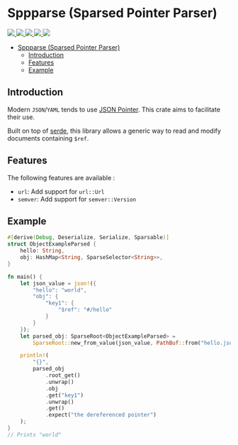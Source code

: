 # Sppparse (Sparsed Pointer Parser)

<a href="https://gitlab.com/basiliqio/sppparse/-/pipelines" alt="Gitlab pipeline status">
  <img src="https://img.shields.io/gitlab/pipeline/basiliqio/sppparse/main">
</a>
<a href="https://codecov.io/gl/basiliqio/sppparse" alt="Codecov">
  <img src="https://img.shields.io/codecov/c/github/basiliqio/sppparse?token=eedpfshRUt">
</a>
<a href="https://crates.io/crates/sppparse" alt="Crates.io version">
  <img src="https://img.shields.io/crates/v/sppparse">
</a>
<a href="https://crates.io/crates/sppparse" alt="Crates.io license">
  <img src="https://img.shields.io/crates/l/sppparse?label=license">
</a>
<a href="https://docs.rs/sppparse" alt="Docs.rs">
  <img src="https://docs.rs/sppparse/badge.svg">
</a>

- [Sppparse (Sparsed Pointer Parser)](#sppparse-sparsed-pointer-parser)
	- [Introduction](#introduction)
	- [Features](#features)
	- [Example](#example)

## Introduction

Modern `JSON`/`YAML` tends to use [JSON Pointer](https://tools.ietf.org/html/rfc6901). This crate aims to facilitate their use.

Built on top of [serde](https://serde.rs/), this library allows a generic way to read and modify documents containing `$ref`.

## Features

The following features are available :

- `url`: Add support for `url::Url`
- `semver`: Add support for `semver::Version`

## Example

```rust
#[derive(Debug, Deserialize, Serialize, Sparsable)]
struct ObjectExampleParsed {
    hello: String,
    obj: HashMap<String, SparseSelector<String>>,
}

fn main() {
    let json_value = json!({
        "hello": "world",
        "obj": {
            "key1": {
                "$ref": "#/hello"
            }
        }
    });
    let parsed_obj: SparseRoot<ObjectExampleParsed> =
        SparseRoot::new_from_value(json_value, PathBuf::from("hello.json"), vec![]).unwrap();

    println!(
        "{}",
        parsed_obj
            .root_get()
            .unwrap()
            .obj
            .get("key1")
            .unwrap()
            .get()
            .expect("the dereferenced pointer")
    );
}
// Prints "world"
```
